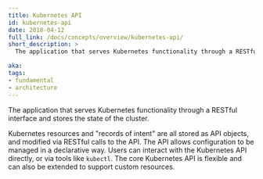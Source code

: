 ```yaml
---
title: Kubernetes API
id: kubernetes-api
date: 2018-04-12
full_link: /docs/concepts/overview/kubernetes-api/
short_description: >
  The application that serves Kubernetes functionality through a RESTful interface and stores the state of the cluster.

aka:
tags:
- fundamental
- architecture
---
```

 The application that serves Kubernetes functionality through a RESTful interface and stores the state of the cluster.

<!--more-->

Kubernetes resources and "records of intent" are all stored as API objects, and modified via RESTful calls to the API. The API allows configuration to be managed in a declarative way. Users can interact with the Kubernetes API directly, or via tools like `kubectl`. The core Kubernetes API is flexible and can also be extended to support custom resources.